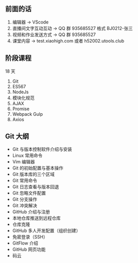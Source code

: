 ## 前面的话
1. 编辑器             -> VScode
2. 直播间文字互动互动  -> QQ 群   935685527    格式  BJ0212-张三
3. 视频和作业发送方式  -> QQ 群   935685527
4. 课堂内容           -> test.xiaohigh.com 或者 h52002.utools.club

## 阶段课程
18 天

1. Git          
2. ES567
3. NodeJs
4. 模块化规范
5. AJAX
6. Promise
7. Webpack Gulp
8. Axios

## Git 大纲
* Git 与版本控制软件介绍与安装
* Linux 常用命令
* Vim 编辑器
* Git 的初始配置与基本操作
* Git 版本库的三个区域
* Git 常用命令
* Git 日志查看与版本回退
* Git 忽略文件配置
* Git 分支操作
* Git 冲突解决
* GitHub 介绍与注册
* 本地仓库推送到远程仓库
* 仓库克隆
* GitHub 多人开发配置（组织创建）
* 免密登录（SSH）
* GitFlow 介绍
* GitHub 网页功能
* 码云